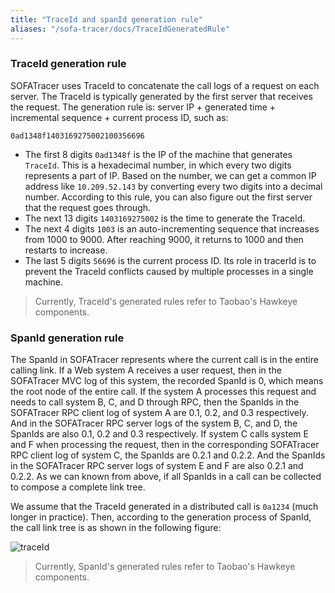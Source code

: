 ```yaml
---
title: "TraceId and spanId generation rule"
aliases: "/sofa-tracer/docs/TraceIdGeneratedRule"
---
```


### TraceId generation rule

SOFATracer uses TraceId to concatenate the call logs of a request on each server. The TraceId is typically generated by the first server that receives the request. The generation rule is: server IP + generated time + incremental sequence + current process ID, such as:

```text
0ad1348f1403169275002100356696
```

- The first 8 digits `0ad1348f` is the IP of the machine that generates `TraceId`. This is a hexadecimal number, in which every two digits represents a part of IP. Based on the number, we can get a common IP address like `10.209.52.143` by converting every two digits into a decimal number. According to this rule, you can also figure out the first server that the request goes through.
- The next 13 digits `1403169275002` is the time to generate the TraceId.
- The next 4 digits `1003` is an auto-incrementing sequence that increases from 1000 to 9000. After reaching 9000, it returns to 1000 and then restarts to increase.
- The last 5 digits `56696` is the current process ID. Its role in tracerId is to prevent the TraceId conflicts caused by multiple processes in a single machine.

> Currently, TraceId's generated rules refer to Taobao's Hawkeye components. 


### SpanId generation rule

The SpanId in SOFATracer represents where the current call is in the entire calling link. If a Web system A receives a user request, then in the SOFATracer MVC log of this system, the recorded SpanId is 0, which means the root node of the entire call. If the system A processes this request and needs to call system B, C, and D through RPC, then the SpanIds in the SOFATracer RPC client log of system A are 0.1, 0.2, and 0.3 respectively. And in the SOFATracer RPC server logs of the system B, C, and D, the SpanIds are also 0.1, 0.2 and 0.3 respectively. If system C calls system E and F when processing the request, then in the corresponding SOFATracer RPC client log of system C, the SpanIds are 0.2.1 and 0.2.2. And the SpanIds in the SOFATracer RPC server logs of system E and F are also 0.2.1 and 0.2.2. As we can known from above, if all SpanIds in a call can be collected to compose a complete link tree.

We assume that the TraceId generated in a distributed call is `0a1234` (much longer in practice). Then, according to the generation process of SpanId, the call link tree is as shown in the following figure:

![traceId](https://gw.alipayobjects.com/mdn/rms_432828/afts/img/A*bF9uQJdD2v4AAAAAAAAAAABjARQnAQ) 

> Currently, SpanId's generated rules refer to Taobao's Hawkeye components. 
